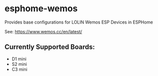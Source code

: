 # esphome-wemos
Provides base configurations for LOLIN Wemos ESP Devices in ESPHome

See: https://www.wemos.cc/en/latest/

## Currently Supported Boards:
- D1 mini
- S2 mini
- C3 mini
